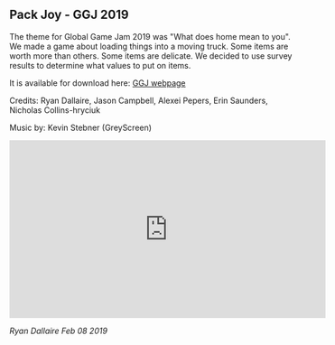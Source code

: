 ## Pack Joy - GGJ 2019

The theme for Global Game Jam 2019 was "What does home mean to you".
We made a game about loading things into a moving truck. Some items are worth more than others. Some items are delicate.
We decided to use survey results to determine what values to put on items.

It is available for download here: [GGJ webpage](https://globalgamejam.org/2019/games/pack-joy)

Credits: Ryan Dallaire, Jason Campbell, Alexei Pepers, Erin Saunders, Nicholas Collins-hryciuk

Music by: Kevin Stebner (GreyScreen)

<iframe width="560" height="315" src="https://www.youtube.com/embed/oBlwE11uSuQ" frameborder="0" allow="autoplay; encrypted-media" allowfullscreen></iframe>

_Ryan Dallaire Feb 08 2019_
